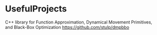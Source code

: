 # UsefulProjects
C++ library for Function Approximation, Dynamical Movement Primitives, and Black-Box Optimization
https://github.com/stulp/dmpbbo
